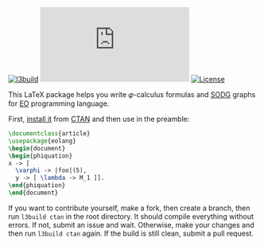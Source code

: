 [![l3build](https://github.com/yegor256/eolang.sty/actions/workflows/l3build.yml/badge.svg)](https://github.com/yegor256/eolang.sty/actions/workflows/l3build.yml)
[![CTAN](https://img.shields.io/ctan/v/eolang.sty)](https://ctan.org/pkg/eolang.sty)
[![License](https://img.shields.io/badge/license-MIT-green.svg)](https://github.com/yegor256/eolang.sty/blob/master/LICENSE.txt)

This LaTeX package helps you write 𝜑-calculus formulas and
[SODG](https://github.com/objectionary/sodg) graphs
for [EO](https://www.eolang.org) programming language.

First, [install it](https://en.wikibooks.org/wiki/LaTeX/Installing_Extra_Packages)
from [CTAN](https://ctan.org/pkg/eolang)
and then use in the preamble:

```tex
\documentclass{article}
\usepackage{eolang}
\begin{document}
\begin{phiquation}
x -> [
  \varphi -> |foo|(5),
  y -> [ \lambda -> M_1 ]].
\end{phiquation}
\end{document}
```

If you want to contribute yourself, make a fork, then create a branch, 
then run `l3build ctan` in the root directory.
It should compile everything without errors. If not, submit an issue and wait.
Otherwise, make your changes and then run `l3build ctan` again. If the build is
still clean, submit a pull request.
